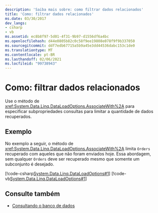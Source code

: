 ```yaml
---
description: 'Saiba mais sobre: como filtrar dados relacionados'
title: 'Como: filtrar dados relacionados'
ms.date: 03/30/2017
dev_langs:
- csharp
- vb
ms.assetid: ec8b8f97-5d01-4f31-9b97-d1556df6a4bc
ms.openlocfilehash: d44e0805b82c0c58f9ee19808e078f9f9b337050
ms.sourcegitcommit: ddf7edb67715a5b9a45e3dd44536dabc153c1de0
ms.translationtype: MT
ms.contentlocale: pt-BR
ms.lasthandoff: 02/06/2021
ms.locfileid: "99738943"
---
```

# <a name="how-to-filter-related-data"></a>Como: filtrar dados relacionados

Use o método de <xref:System.Data.Linq.DataLoadOptions.AssociateWith%2A> para especificar subpropriedades consultas para limitar a quantidade de dados recuperados.  
  
## <a name="example"></a>Exemplo  

 No exemplo a seguir, o método de <xref:System.Data.Linq.DataLoadOptions.AssociateWith%2A> limita `Orders` recuperado com aqueles que não foram enviados hoje. Essa abordagem, sem qualquer `Orders` deve ser recuperado mesmo que somente um subconjunto é desejado.  
  
 [!code-csharp[System.Data.Linq.DataLoadOptions#1](../../../../../../samples/snippets/csharp/VS_Snippets_Data/system.data.linq.dataloadoptions/cs/program.cs#1)]
 [!code-vb[System.Data.Linq.DataLoadOptions#1](../../../../../../samples/snippets/visualbasic/VS_Snippets_Data/system.data.linq.dataloadoptions/vb/module1.vb#1)]  
  
## <a name="see-also"></a>Consulte também

- [Consultando o banco de dados](querying-the-database.md)
